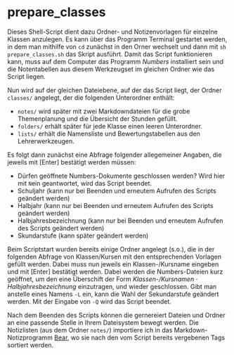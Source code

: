 # prepare_classes

Dieses Shell-Script dient dazu Ordner- und Notizenvorlagen für einzelne Klassen anzulegen. Es kann über das Programm Terminal gestartet werden, in dem man mithilfe von `cd` zunächst in den Orner wechselt und dann mit `sh prepare_classes.sh` das Skript ausführt. Damit das Script funktionieren kann, muss auf dem Computer das Programm *Numbers* installiert sein und die Notentabellen aus diesem Werkzeugset im gleichen Ordner wie das Script liegen.

Nun wird auf der gleichen Dateiebene, auf der das Script liegt, der Ordner `classes/` angelegt, der die folgenden Unterordner enthält:

- `notes/` wird später mit zwei Markdowndateien für die grobe Themenplanung und die Übersicht der Stunden gefüllt.
- `folders/` erhält später für jede Klasse einen leeren Unterordner.
- `lists/` erhält die Namensliste und Bewertungstabellen aus den Lehrerwerkzeugen.

Es folgt dann zunächst eine Abfrage folgender allegemeiner Angaben, die jeweils mit [Enter] bestätigt werden müssen:

- Dürfen geöffnete Numbers-Dokumente geschlossen werden? Wird hier mit `N`ein geantwortet, wird das Script beendet.
- Schuljahr (kann nur bei Beenden und erneutem Aufrufen des Scripts geändert werden)
- Halbjahr (kann nur bei Beenden und erneutem Aufrufen des Scripts geändert werden)
- Halbjahresbezeichnung (kann nur bei Beenden und erneutem Aufrufen des Scripts geändert werden)
- Skundarstufe (kann später geändert werden)

Beim Scriptstart wurden bereits einige Ordner angelegt (s.o.), die in der folgenden Abfrage von Klassen/Kursen mit den entsprechenden Vorlagen gefüllt werden. Dabei muss nun jeweils ein Klassen-/Kursname eingeben und mit [Enter] bestätigt werden. Dabei werden die Numbers-Dateien kurz geöffnet, um den eine Überschift der Form *Klassen-/Kursnamen · Halbjahresbezeichnung* einzutragen, und wieder geschlossen. Gibt man anstelle eines Namens `-L` ein, kann die Wahl der Sekundarstufe geändert werden. Mit der Eingabe von `-Q` wird das Script beendet.

Nach dem Beenden des Scripts können die gernereiert Dateien und Ordner an eine passende Stelle in Ihrem Dateisystem bewegt werden. Die Notizlisten (aus dem Ordner `notes/`) importiere ich in das Markdown-Notizprogramm [Bear](https://bear.app), wo sie nach den vom Script bereits vergebenen Tags sortiert werden.
